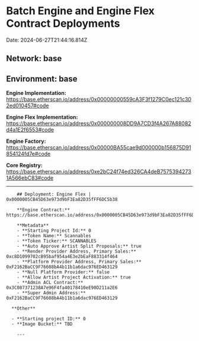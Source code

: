 
  # Batch Engine and Engine Flex Contract Deployments
  
  Date: 2024-06-27T21:44:16.814Z
  
  ## **Network:** base
  
  ## **Environment:** base
  
  **Engine Implementation:** https://base.etherscan.io/address/0x00000000559cA3F3f1279C0ec121c302ed010457#code
  
  **Engine Flex Implementation:** https://base.etherscan.io/address/0x000000008DD9A7CD3f4A267A88082d4a1E2f6553#code
  
  **Engine Factory:** https://base.etherscan.io/address/0x00000BA55cae9d000000b156875D91854124fd7e#code
  
  **Core Registry:** https://base.etherscan.io/address/0xe2bC24f74ed326CA4deB75753942731A566ebC83#code
  
  ---

  
        ## Deployment: Engine Flex | 0x0000005CB45D63e973d9bF3Ea82D35fFF6DC5b38
  
        **Engine Contract:** https://base.etherscan.io/address/0x0000005CB45D63e973d9bF3Ea82D35fFF6DC5b38#code
        
        **Metadata**
        - **Starting Project Id:** 0
        - **Token Name:** Scannables
        - **Token Ticker:** SCANNABLES
        - **Auto Approve Artist Split Proposals:** true
        - **Render Provider Address, Primary Sales:** 0xc8D1099702cB95baf954a4E3e2bEaF883314f464
        - **Platform Provider Address, Primary Sales:** 0xF2162BaCC9F76608bA4b11b1a6dac976ED463129
        - **Null Platform Provider:** false
        - **Allow Artist Project Activation:** true
        - **Admin ACL Contract:** 0x3C087371238A7e96F4fa40178410eE90D211a2E6
        - **Super Admin Address:** 0xF2162BaCC9F76608bA4b11b1a6dac976ED463129        

      **Other**

      - **Starting project ID:** 0
      - **Image Bucket:** TBD
        
        ---
      
        